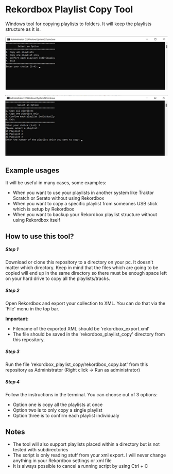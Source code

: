 # Rekordbox Playlist Copy Tool

Windows tool for copying playlists to folders. It will keep the playlists structure as it is.

![Alt text](images/main_menu.jpg)

![Alt text](images/copy_single_playlist.jpg)

## Example usages

It will be useful in many cases, some examples:

- When you want to use your playlists in another system like Traktor Scratch or Serato without using Rekordbox
- When you want to copy a specific playlist from someones USB stick which is setup by Rekordbox
- When you want to backup your Rekordbox playlist structure without using Rekordbox itself

## How to use this tool?

##### Step 1
Download or clone this repository to a directory on your pc. It doesn't matter which directory. 
Keep in mind that the files which are going to be copied will end up in the same directory so there must be enough space left on your hard drive to copy all the playlists/tracks.

##### Step 2
Open Rekordbox and export your collection to XML. You can do that via the 'File' menu in the top bar.

**Important:** 
- Filename of the exported XML should be 'rekordbox_export.xml' 
- The file should be saved in the 'rekordbox_playlist_copy' directory from this repository. 

##### Step 3
Run the file 'rekordbox_playlist_copy/rekordbox_copy.bat' from this repository as Administrator (Right click -> Run as administrator)

##### Step 4
Follow the instructions in the terminal. You can choose out of 3 options:
- Option one is copy all the playlists at once
- Option two is to only copy a single playlist
- Option three is to confirm each playlist individualy

## Notes
- The tool will also support playlists placed within a directory but is not tested with subdirectories
- The script is only reading stuff from your xml export. I will never change anything in your Rekordbox settings or xml file
- It is always possible to cancel a running script by using Ctrl + C
